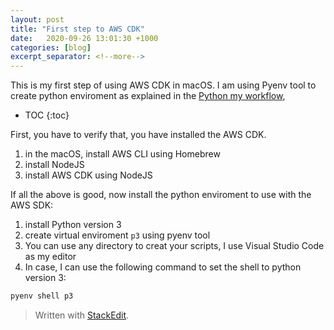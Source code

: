 ```yaml
---
layout: post
title: "First step to AWS CDK"
date:   2020-09-26 13:01:30 +1000
categories: [blog]
excerpt_separator: <!--more-->
---
```

This is my first step of using AWS CDK in macOS.  I am using Pyenv tool to create python enviroment  as explained in the [Python my workflow](https://ojitha.blogspot.com/2020/05/python-my-workflow.html), 
 

<!--more-->

* TOC
{:toc}


First, you have to verify that, you have installed the AWS CDK.
1. in the macOS, install AWS CLI using Homebrew
2. install NodeJS
3. install AWS CDK using NodeJS

If all the above is good, now install the python enviroment to use with the AWS SDK:
1. install Python version 3 
2. create virtual enviroment `p3` using pyenv tool 
3. You can use any directory to creat your scripts, I use Visual Studio Code as my editor
4. In case, I can use the following command to set the shell to python version 3:

```bash
pyenv shell p3
```


> Written with [StackEdit](https://stackedit.io/).
<!--stackedit_data:
eyJoaXN0b3J5IjpbMTU0MzA0ODEwNiwtMTQxNzMyMzY5NCwxMD
M5NTA3NDAzLC04MTkyNDExNzAsLTU2OTQ2OTgxMF19
-->